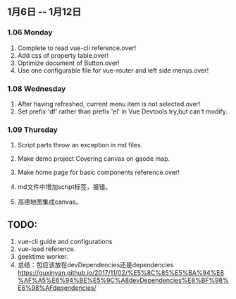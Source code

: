 ## 1月6日 -- 1月12日

### 1.06 Monday
1. Complete to read vue-cli reference.over!
2. Add css of property table.over!
3. Optimize document of Button.over!
4. Use one configurable file for vue-router and left side menus.over!

### 1.08 Wednesday
1. After having refreshed, current menu item is not selected.over!
2. Set prefix 'df' rather than prefix 'el' in Vue Devtools.try,but can't modify.

### 1.09 Thursday
1. Script parts throw an exception in md files.
2. Make demo project Covering canvas on gaode map.
4. Make home page for basic components reference.over!


2. md文件中增加script标签，报错。
4. 高德地图集成canvas。

## TODO:
1. vue-cli guide and configurations
2. vue-load reference.
3. geektime worker.  
4. 总结：包应该放在devDependencies还是dependencies https://guxinyan.github.io/2017/11/02/%E5%8C%85%E5%BA%94%E8%AF%A5%E6%94%BE%E5%9C%A8devDependencies%E8%BF%98%E6%98%AFdependencies/